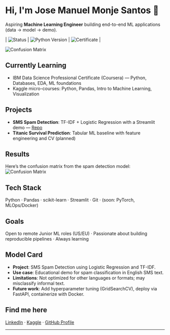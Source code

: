 # Hi, I'm **Jose Manuel Monje Santos** 👋

Aspiring **Machine Learning Engineer** building end-to-end ML applications (data → model → demo).

| ![Status](...) | ![Python Version](...) | ![Certificate](...) |

![Confusion Matrix](reports/confusion_matrix.png)

##  Currently Learning
- IBM Data Science Professional Certificate (Coursera) — Python, Databases, EDA, ML foundations  
- Kaggle micro-courses: Python, Pandas, Intro to Machine Learning, Visualization

##  Projects
- **SMS Spam Detection**: TF-IDF + Logistic Regression with a Streamlit demo — [Repo](https://github.com/joserbbmonje-hash/Jose-Manuel)  
- **Titanic Survival Prediction**: Tabular ML baseline with feature engineering and CV (planned)

## Results
Here’s the confusion matrix from the spam detection model:
![Confusion Matrix](reports/confusion_matrix.png)

##  Tech Stack
Python · Pandas · scikit-learn · Streamlit · Git · (soon: PyTorch, MLOps/Docker)

##  Goals
Open to remote Junior ML roles (US/EU) · Passionate about building reproducible pipelines · Always learning

## Model Card
- **Project**: SMS Spam Detection using Logistic Regression and TF-IDF.
- **Use case**: Educational demo for spam classification in English SMS text.
- **Limitations**: Not optimized for other languages or formats; may misclassify informal text.
- **Future work**: Add hyperparameter tuning (GridSearchCV), deploy via FastAPI, containerize with Docker.

##  Find me here
[LinkedIn](https://www.linkedin.com/in/jose-manuel-monje-santos-724a2a382/) · [Kaggle](https://www.kaggle.com/josemanuelmonje) · [GitHub Profile](https://github.com/joserbbmonje-hash)

---
